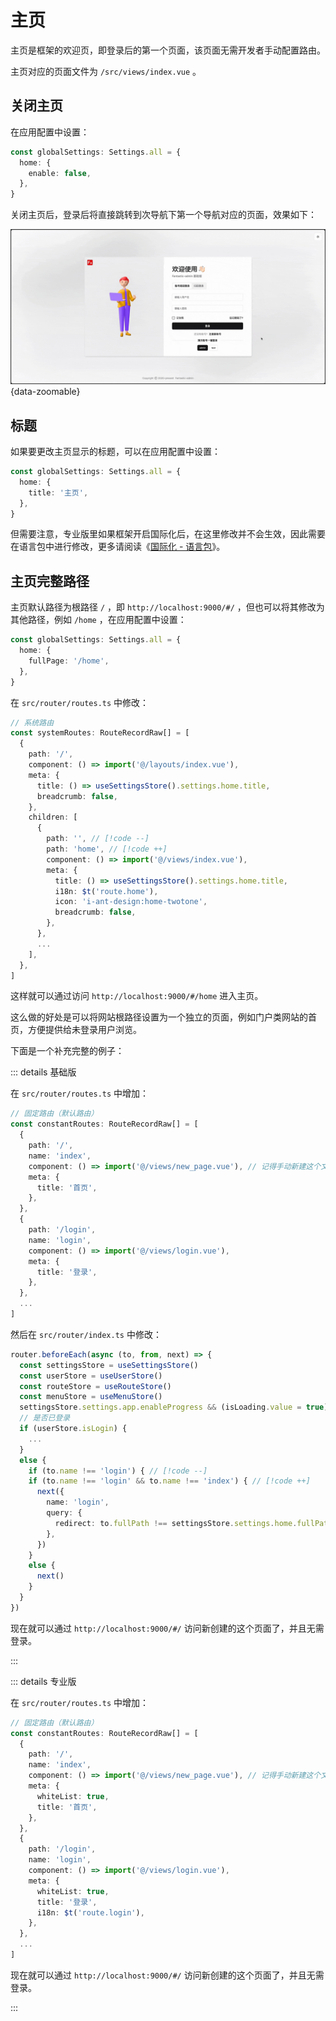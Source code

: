 # 主页

主页是框架的欢迎页，即登录后的第一个页面，该页面无需开发者手动配置路由。

主页对应的页面文件为 `/src/views/index.vue` 。

## 关闭主页

在应用配置中设置：

```ts {2-4}
const globalSettings: Settings.all = {
  home: {
    enable: false,
  },
}
```

关闭主页后，登录后将直接跳转到次导航下第一个导航对应的页面，效果如下：

![](/home-disable.gif){data-zoomable}

## 标题

如果要更改主页显示的标题，可以在应用配置中设置：

```ts {2-4}
const globalSettings: Settings.all = {
  home: {
    title: '主页',
  },
}
```

但需要注意，专业版里如果框架开启国际化后，在这里修改并不会生效，因此需要在语言包中进行修改，更多请阅读《[国际化 - 语言包](i18n#语言包)》。

## 主页完整路径 <Badge type="tip" text="v4.2.0 新增" />

主页默认路径为根路径 `/` ，即 `http://localhost:9000/#/` ，但也可以将其修改为其他路径，例如 `/home` ，在应用配置中设置：

```ts {2-4}
const globalSettings: Settings.all = {
  home: {
    fullPage: '/home',
  },
}
```

在 `src/router/routes.ts` 中修改：

```ts
// 系统路由
const systemRoutes: RouteRecordRaw[] = [
  {
    path: '/',
    component: () => import('@/layouts/index.vue'),
    meta: {
      title: () => useSettingsStore().settings.home.title,
      breadcrumb: false,
    },
    children: [
      {
        path: '', // [!code --]
        path: 'home', // [!code ++]
        component: () => import('@/views/index.vue'),
        meta: {
          title: () => useSettingsStore().settings.home.title,
          i18n: $t('route.home'),
          icon: 'i-ant-design:home-twotone',
          breadcrumb: false,
        },
      },
      ...
    ],
  },
]
```

这样就可以通过访问 `http://localhost:9000/#/home` 进入主页。

这么做的好处是可以将网站根路径设置为一个独立的页面，例如门户类网站的首页，方便提供给未登录用户浏览。

下面是一个补充完整的例子：

::: details 基础版

在 `src/router/routes.ts` 中增加：

```ts {3-10}
// 固定路由（默认路由）
const constantRoutes: RouteRecordRaw[] = [
  {
    path: '/',
    name: 'index',
    component: () => import('@/views/new_page.vue'), // 记得手动新建这个文件
    meta: {
      title: '首页',
    },
  },
  {
    path: '/login',
    name: 'login',
    component: () => import('@/views/login.vue'),
    meta: {
      title: '登录',
    },
  },
  ...
]
```

然后在 `src/router/index.ts` 中修改：

```ts
router.beforeEach(async (to, from, next) => {
  const settingsStore = useSettingsStore()
  const userStore = useUserStore()
  const routeStore = useRouteStore()
  const menuStore = useMenuStore()
  settingsStore.settings.app.enableProgress && (isLoading.value = true)
  // 是否已登录
  if (userStore.isLogin) {
    ...
  }
  else {
    if (to.name !== 'login') { // [!code --]
    if (to.name !== 'login' && to.name !== 'index') { // [!code ++]
      next({
        name: 'login',
        query: {
          redirect: to.fullPath !== settingsStore.settings.home.fullPath ? to.fullPath : undefined,
        },
      })
    }
    else {
      next()
    }
  }
})
```

现在就可以通过 `http://localhost:9000/#/` 访问新创建的这个页面了，并且无需登录。

:::

::: details 专业版

在 `src/router/routes.ts` 中增加：

```ts {3-11}
// 固定路由（默认路由）
const constantRoutes: RouteRecordRaw[] = [
  {
    path: '/',
    name: 'index',
    component: () => import('@/views/new_page.vue'), // 记得手动新建这个文件
    meta: {
      whiteList: true,
      title: '首页',
    },
  },
  {
    path: '/login',
    name: 'login',
    component: () => import('@/views/login.vue'),
    meta: {
      whiteList: true,
      title: '登录',
      i18n: $t('route.login'),
    },
  },
  ...
]
```

现在就可以通过 `http://localhost:9000/#/` 访问新创建的这个页面了，并且无需登录。

:::